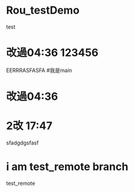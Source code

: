 # Rou_testDemo
test

# 改過04:36 123456
EERRRASFASFA
#我是main

# 改過04:36 
#   2改 17:47
sfadgdgsfasf
# i am test_remote branch
test_remote
